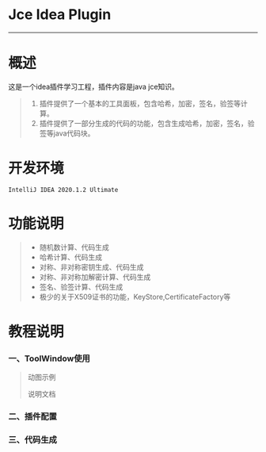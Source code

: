 # Jce Idea Plugin #

----------

# 概述 #

这是一个idea插件学习工程，插件内容是java jce知识。

> 1. 插件提供了一个基本的工具面板，包含哈希，加密，签名，验签等计算。
> 2. 插件提供了一部分生成的代码的功能，包含生成哈希，加密，签名，验签等java代码块。

# 开发环境 #

`IntelliJ IDEA 2020.1.2 Ultimate`

# 功能说明 #

> - 随机数计算、代码生成
> - 哈希计算、代码生成
> - 对称、非对称密钥生成、代码生成
> - 对称、非对称加解密计算、代码生成
> - 签名、验签计算、代码生成
> - 极少的关于X509证书的功能，KeyStore,CertificateFactory等

# 教程说明 #

### 一、ToolWindow使用 ###

> 动图示例
> 
> 说明文档

### 二、插件配置 ###

### 三、代码生成 ###